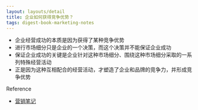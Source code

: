 ```yaml
---
layout: layouts/detail
title: 企业如何获得竞争优势？
tags: digest-book-marketing-notes
---
```

- 企业经营成功的本质是因为获得了某种竞争优势
- 进行市场细分只是企业的一个决策，而这个决策并不能保证企业成功
- 保证企业成功的关键是企业针对这种市场细分、围绕这种市场细分采取的一系列特殊经营活动
- 正是因为这种互相配合的经营活动，才塑造了企业和品牌的竞争力，并形成竞争优势

Reference
- [营销笔记](https://yd.qq.com/web/bookDetail/0fd322c0813ab705bg019599)
